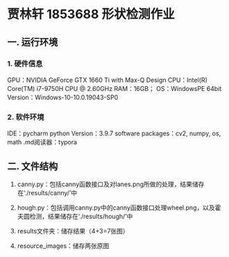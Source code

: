 # 贾林轩 1853688 形状检测作业
## 一. 运行环境
### 1. 硬件信息
GPU：NVIDIA GeForce GTX 1660 Ti with Max-Q Design 
CPU：Intel(R) Core(TM) i7-9750H CPU @ 2.60GHz
RAM：16GB；
OS：WindowsPE 64bit Version：Windows-10-10.0.19043-SP0

### 2. 软件环境
IDE：pycharm
python Version：3.9.7
software packages：cv2, numpy, os, math
.md阅读器：typora

## 二. 文件结构
1. canny.py：包括canny函数接口及对lanes.png所做的处理，结果储存在‘./results/canny/’中

1. hough.py：包括调用canny.py中的canny函数接口处理wheel.png，以及霍夫圆检测，结果储存在‘./results/hough/’中

1. results文件夹：储存结果（4+3=7张图）

1. resource_images：储存两张原图




